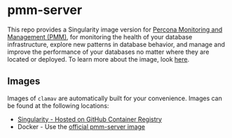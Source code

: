 # pmm-server

This repo provides a Singularity image version for [Percona Monitoring and Management (PMM)](https://www.percona.com/software/database-tools/percona-monitoring-and-management), for monitoring the health of your database infrastructure, explore new patterns in database behavior, and manage and improve the performance of your databases no matter where they are located or deployed. To learn more about the image, look [here](https://docs.percona.com/percona-monitoring-and-management/setting-up/server/docker.html).

## Images
Images of `clamav` are automatically built for your convenience. Images can be found at the following locations:
- [Singularity - Hosted on GitHub Container Registry](https://github.com/netreconlab/pmm-server/pkgs/container/pmm-server)
- Docker - Use the [official pmm-server image](https://hub.docker.com/r/percona/pmm-server)
